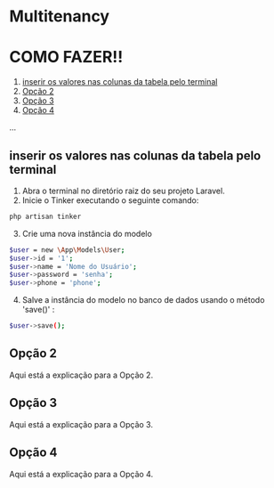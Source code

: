 # Multitenancy

# COMO FAZER!!
1. [inserir os valores nas colunas da tabela pelo terminal](#opcao1)
2. [Opção 2](#opcao2)
3. [Opção 3](#opcao3)
4. [Opção 4](#opcao4)

...

<a name="opcao1"></a>
## inserir os valores nas colunas da tabela pelo terminal

1. Abra o terminal no diretório raiz do seu projeto Laravel.
2. Inicie o Tinker executando o seguinte comando:
```sh
php artisan tinker
   ```
3. Crie uma nova instância do modelo
```sh
$user = new \App\Models\User;
$user->id = '1'; 
$user->name = 'Nome do Usuário';
$user->password = 'senha';
$user->phone = 'phone';

```
4. Salve a instância do modelo no banco de dados usando o método 'save()' :
```sh
$user->save();
```


<a name="opcao2"></a>
## Opção 2

Aqui está a explicação para a Opção 2.



<a name="opcao3"></a>
## Opção 3

Aqui está a explicação para a Opção 3.



<a name="opcao4"></a>
## Opção 4

Aqui está a explicação para a Opção 4.




